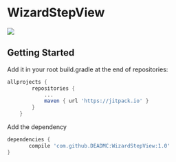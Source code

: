 # WizardStepView

[![](https://jitpack.io/v/DEADMC/WizardStepView.svg)](https://jitpack.io/#DEADMC/WizardStepView)

## Getting Started

Add it in your root build.gradle at the end of repositories:

```groovy
allprojects {
		repositories {
			...
			maven { url 'https://jitpack.io' }
		}
	}
```
Add the dependency
  
```groovy
dependencies {
	   compile 'com.github.DEADMC:WizardStepView:1.0'
}
```

